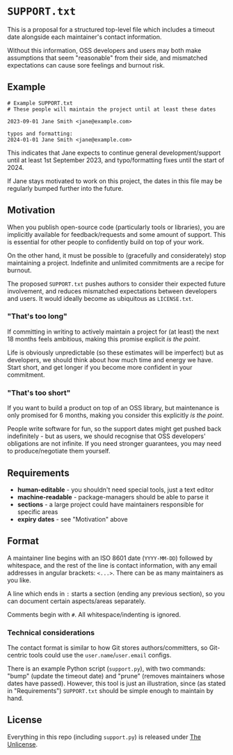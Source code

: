 # `SUPPORT.txt`

This is a proposal for a structured top-level file which includes a timeout date alongside each maintainer's contact information.

Without this information, OSS developers and users may both make assumptions that seem "reasonable" from their side, and mismatched expectations can cause sore feelings and burnout risk.

## Example

```
# Example SUPPORT.txt
# These people will maintain the project until at least these dates

2023-09-01 Jane Smith <jane@example.com>

typos and formatting:
2024-01-01 Jane Smith <jane@example.com>
```

This indicates that Jane expects to continue general development/support until at least 1st September 2023, and typo/formatting fixes until the start of 2024.

If Jane stays motivated to work on this project, the dates in this file may be regularly bumped further into the future.

## Motivation

When you publish open-source code (particularly tools or libraries), you are implicitly available for feedback/requests and some amount of support.  This is essential for other people to confidently build on top of your work.

On the other hand, it must be possible to (gracefully and considerately) stop maintaining a project.  Indefinite and unlimited commitments are a recipe for burnout.

The proposed `SUPPORT.txt` pushes authors to consider their expected future involvement, and reduces mismatched expectations between developers and users.  It would ideally become as ubiquitous as `LICENSE.txt`.

### "That's too long"

If committing in writing to actively maintain a project for (at least) the next 18 months feels ambitious, making this promise explicit *is the point*.

Life is obviously unpredictable (so these estimates will be imperfect) but as developers, we should think about how much time and energy we have.  Start short, and get longer if you become more confident in your commitment.

### "That's too short"

If you want to build a product on top of an OSS library, but maintenance is only promised for 6 months, making you consider this explicitly *is the point*.

People write software for fun, so the support dates might get pushed back indefinitely - but as users, we should recognise that OSS developers' obligations are not infinite.  If you need stronger guarantees, you may need to produce/negotiate them yourself.

## Requirements

* **human-editable** - you shouldn't need special tools, just a text editor
* **machine-readable** - package-managers should be able to parse it
* **sections** - a large project could have maintainers responsible for specific areas
* **expiry dates** - see "Motivation" above

## Format

A maintainer line begins with an ISO 8601 date (`YYYY-MM-DD`) followed by whitespace, and the rest of the line is contact information, with any email addresses in angular brackets: `<...>`.  There can be as many maintainers as you like.

A line which ends in `:` starts a section (ending any previous section), so you can document certain aspects/areas separately.

Comments begin with `#`.  All whitespace/indenting is ignored.

### Technical considerations

The contact format is similar to how Git stores authors/committers, so Git-centric tools could use the `user.name`/`user.email` configs.

There is an example Python script (`support.py`), with two commands: "bump" (update the timeout date) and "prune" (removes maintainers whose dates have passed).  However, this tool is just an illustration, since (as stated in "Requirements") `SUPPORT.txt` should be simple enough to maintain by hand.

## License

Everything in this repo (including `support.py`) is released under [The Unlicense](LICENSE.txt).
